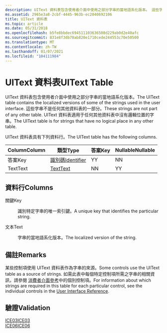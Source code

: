 ```yaml
---
description: UIText 資料表包含使用者介面中使用之部分字串的當地語系化版本。 這些字串不是任何其他資料表的一部分。 UIText 資料表適用于任何其他資料表中沒有邏輯位置的字串。
ms.assetid: 2965e3a8-2cbf-4445-963b-ec2040692106
title: UIText 資料表
ms.topic: article
ms.date: 05/31/2018
ms.openlocfilehash: b5fe8bbdec694511103636508d229ab0d2e40afc
ms.sourcegitcommit: 831e8f3db78ab820e1710cede244553c70e50500
ms.translationtype: MT
ms.contentlocale: zh-TW
ms.lasthandoff: 01/07/2021
ms.locfileid: "104111984"
---
```

# <a name="uitext-table"></a><span data-ttu-id="351b4-105">UIText 資料表</span><span class="sxs-lookup"><span data-stu-id="351b4-105">UIText Table</span></span>

<span data-ttu-id="351b4-106">UIText 資料表包含使用者介面中使用之部分字串的當地語系化版本。</span><span class="sxs-lookup"><span data-stu-id="351b4-106">The UIText table contains the localized versions of some of the strings used in the user interface.</span></span> <span data-ttu-id="351b4-107">這些字串不是任何其他資料表的一部分。</span><span class="sxs-lookup"><span data-stu-id="351b4-107">These strings are not part of any other table.</span></span> <span data-ttu-id="351b4-108">UIText 資料表適用于任何其他資料表中沒有邏輯位置的字串。</span><span class="sxs-lookup"><span data-stu-id="351b4-108">The UIText table is for strings that have no logical place in any other table.</span></span>

<span data-ttu-id="351b4-109">UIText 資料表具有下列資料行。</span><span class="sxs-lookup"><span data-stu-id="351b4-109">The UIText table has the following columns.</span></span>



| <span data-ttu-id="351b4-110">Column</span><span class="sxs-lookup"><span data-stu-id="351b4-110">Column</span></span> | <span data-ttu-id="351b4-111">類型</span><span class="sxs-lookup"><span data-stu-id="351b4-111">Type</span></span>                         | <span data-ttu-id="351b4-112">答案</span><span class="sxs-lookup"><span data-stu-id="351b4-112">Key</span></span> | <span data-ttu-id="351b4-113">Nullable</span><span class="sxs-lookup"><span data-stu-id="351b4-113">Nullable</span></span> |
|--------|------------------------------|-----|----------|
| <span data-ttu-id="351b4-114">答案</span><span class="sxs-lookup"><span data-stu-id="351b4-114">Key</span></span>    | [<span data-ttu-id="351b4-115">識別碼</span><span class="sxs-lookup"><span data-stu-id="351b4-115">Identifier</span></span>](identifier.md) | <span data-ttu-id="351b4-116">Y</span><span class="sxs-lookup"><span data-stu-id="351b4-116">Y</span></span>   | <span data-ttu-id="351b4-117">N</span><span class="sxs-lookup"><span data-stu-id="351b4-117">N</span></span>        |
| <span data-ttu-id="351b4-118">Text</span><span class="sxs-lookup"><span data-stu-id="351b4-118">Text</span></span>   | [<span data-ttu-id="351b4-119">Text</span><span class="sxs-lookup"><span data-stu-id="351b4-119">Text</span></span>](text.md)             | <span data-ttu-id="351b4-120">N</span><span class="sxs-lookup"><span data-stu-id="351b4-120">N</span></span>   | <span data-ttu-id="351b4-121">Y</span><span class="sxs-lookup"><span data-stu-id="351b4-121">Y</span></span>        |



 

## <a name="columns"></a><span data-ttu-id="351b4-122">資料行</span><span class="sxs-lookup"><span data-stu-id="351b4-122">Columns</span></span>

<dl> <dt>

<span data-ttu-id="351b4-123"><span id="Key"></span><span id="key"></span><span id="KEY"></span>關鍵</span><span class="sxs-lookup"><span data-stu-id="351b4-123"><span id="Key"></span><span id="key"></span><span id="KEY"></span>Key</span></span>
</dt> <dd>

<span data-ttu-id="351b4-124">識別特定字串的唯一索引鍵。</span><span class="sxs-lookup"><span data-stu-id="351b4-124">A unique key that identifies the particular string.</span></span>

</dd> <dt>

<span data-ttu-id="351b4-125"><span id="Text"></span><span id="text"></span><span id="TEXT"></span>文本</span><span class="sxs-lookup"><span data-stu-id="351b4-125"><span id="Text"></span><span id="text"></span><span id="TEXT"></span>Text</span></span>
</dt> <dd>

<span data-ttu-id="351b4-126">字串的當地語系化版本。</span><span class="sxs-lookup"><span data-stu-id="351b4-126">The localized version of the string.</span></span>

</dd> </dl>

## <a name="remarks"></a><span data-ttu-id="351b4-127">備註</span><span class="sxs-lookup"><span data-stu-id="351b4-127">Remarks</span></span>

<span data-ttu-id="351b4-128">某些控制項使用 UIText 資料表作為字串的來源。</span><span class="sxs-lookup"><span data-stu-id="351b4-128">Some controls use the UIText table as a source of strings.</span></span> <span data-ttu-id="351b4-129">如需此表中每個特定控制項所需之字串的相關資訊，請參閱 [消費者介面參考](user-interface-reference.md)中的個別控制項。</span><span class="sxs-lookup"><span data-stu-id="351b4-129">For information about which strings are required in this table for each particular control, see the individual controls in the [User Interface Reference](user-interface-reference.md).</span></span>

## <a name="validation"></a><span data-ttu-id="351b4-130">驗證</span><span class="sxs-lookup"><span data-stu-id="351b4-130">Validation</span></span>

<dl>

[<span data-ttu-id="351b4-131">ICE03</span><span class="sxs-lookup"><span data-stu-id="351b4-131">ICE03</span></span>](ice03.md)  
[<span data-ttu-id="351b4-132">ICE06</span><span class="sxs-lookup"><span data-stu-id="351b4-132">ICE06</span></span>](ice06.md)  
</dl>

 

 



